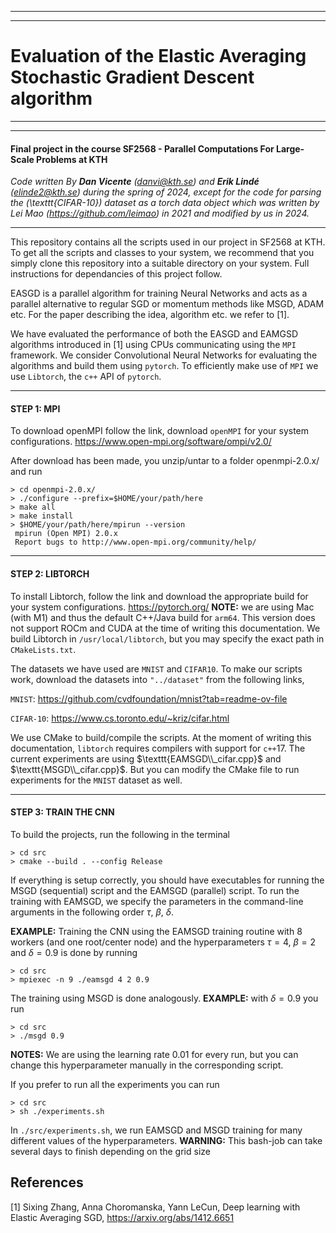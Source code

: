 ____
____
# Evaluation of the Elastic Averaging Stochastic Gradient Descent algorithm #
____
____
#### Final project in the course SF2568 - Parallel Computations For Large-Scale Problems at KTH #####
*Code written By **Dan Vicente** (*danvi@kth.se*) and **Erik Lindé** (*elinde2@kth.se*) during the spring of 2024, except for the code for parsing the \(\texttt{CIFAR-10}\) dataset as a torch data object which was written by Lei Mao (https://github.com/leimao) in 2021 and modified by us in 2024.*
____

This repository contains all the scripts used in our project in SF2568 at KTH. To get all the scripts and classes to your system, we recommend that you simply clone this repository into a suitable directory on your system. Full instructions for dependancies of this project follow.

EASGD is a parallel algorithm for training Neural Networks and acts as a parallel alternative to regular SGD or momentum methods like MSGD, ADAM etc. For the paper describing the idea, algorithm etc. we refer to [1]. 

We have evaluated the performance of both the EASGD and EAMGSD algorithms introduced in [1] using CPUs communicating using the $\texttt{MPI}$ framework. We consider Convolutional Neural Networks for evaluating the algorithms and build them using $\texttt{pytorch}$. To efficiently make use of $\texttt{MPI}$ we use $\texttt{Libtorch}$, the $\texttt{c++}$ API of $\texttt{pytorch}$.
____

#### **STEP 1: MPI** ####
To download openMPI follow the link, download $\texttt{openMPI}$ for your system configurations.
https://www.open-mpi.org/software/ompi/v2.0/

After download has been made, you unzip/untar to a folder openmpi-2.0.x/ and run

```
> cd openmpi-2.0.x/
> ./configure --prefix=$HOME/your/path/here
> make all
> make install
> $HOME/your/path/here/mpirun --version
 mpirun (Open MPI) 2.0.x
 Report bugs to http://www.open-mpi.org/community/help/
```

____
#### **STEP 2: LIBTORCH** ####
To install Libtorch, follow the link and download the appropriate build for your system configurations. https://pytorch.org/
**NOTE:** we are using Mac (with M1) and thus the default C++/Java build for $\texttt{arm64}$. This version does not support ROCm and CUDA at the time of writing this documentation. We build Libtorch in $\texttt{/usr/local/libtorch}$, but you may specify the exact path in $\texttt{CMakeLists.txt}$.

The datasets we have used are $\texttt{MNIST}$ and $\texttt{CIFAR10}$. To make our scripts work, download the datasets into $\texttt{"../dataset"}$ from the following links,

$\texttt{MNIST}:$ https://github.com/cvdfoundation/mnist?tab=readme-ov-file

$\texttt{CIFAR-10}:$ https://www.cs.toronto.edu/~kriz/cifar.html

We use CMake to build/compile the scripts. At the moment of writing this documentation, $\texttt{libtorch}$ requires compilers with support for $\texttt{c++}17$. The current experiments are using $\texttt{EAMSGD\\_cifar.cpp}$ and $\texttt{MSGD\\_cifar.cpp}$. But you can modify the CMake file to run experiments for the $\texttt{MNIST}$ dataset as well.
____
#### **STEP 3: TRAIN THE CNN** ####
To build the projects, run the following in the terminal 
```
> cd src
> cmake --build . --config Release
```

If everything is setup correctly, you should have executables for running the MSGD (sequential) script and the EAMSGD (parallel) script. To run the training with EAMSGD, we specify the parameters in the command-line arguments in the following order $\tau$, $\beta$, $\delta$. 

**EXAMPLE:** Training the CNN using the EAMSGD training routine with 8 workers (and one root/center node) and the hyperparameters $\tau = 4$, $\beta = 2$ and $\delta = 0.9$ is done by running

```
> cd src 
> mpiexec -n 9 ./eamsgd 4 2 0.9
```
The training using MSGD is done analogously. **EXAMPLE:** with $\delta = 0.9$ you run
```
> cd src
> ./msgd 0.9
```
**NOTES:** We are using the learning rate $0.01$ for every run, but you can change this hyperparameter manually in the corresponding script.

If you prefer to run all the experiments you can run 

```
> cd src 
> sh ./experiments.sh
```
In $\texttt{./src/experiments.sh}$, we run EAMSGD and MSGD training for many different values of the hyperparameters. **WARNING:** This bash-job can take several days to finish depending on the grid size

## References
<a id="1">[1] Sixing Zhang, Anna Choromanska, Yann LeCun, Deep learning with Elastic Averaging SGD, https://arxiv.org/abs/1412.6651 </a> 
